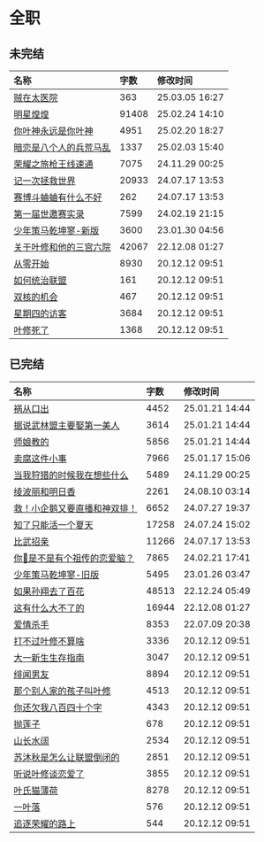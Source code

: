 # 全职

## 未完结

|名称|字数|修改时间|
|:-|:-|:-|
|[贼在太医院](贼在太医院.md)|363|25.03.05 16:27|
|[明星煌煌](明星煌煌.md)|91408|25.02.24 14:10|
|[你叶神永远是你叶神](你叶神永远是你叶神.md)|4951|25.02.20 18:27|
|[暗恋是八个人的兵荒马乱](暗恋是八个人的兵荒马乱.md)|1337|25.02.03 15:40|
|[荣耀之旅枪王线速通](荣耀之旅枪王线速通.md)|7075|24.11.29 00:25|
|[记一次拯救世界](记一次拯救世界.md)|20933|24.07.17 13:53|
|[赛博斗蛐蛐有什么不好](赛博斗蛐蛐有什么不好.md)|262|24.07.17 13:53|
|[第一届世邀赛实录](第一届世邀赛实录.md)|7599|24.02.19 21:15|
|[少年策马乾坤寥-新版](少年策马乾坤寥-新版.md)|3600|23.01.30 04:56|
|[关于叶修和他的三宫六院](关于叶修和他的三宫六院.md)|42067|22.12.08 01:27|
|[从零开始](从零开始.md)|8930|20.12.12 09:51|
|[如何统治联盟](如何统治联盟.md)|161|20.12.12 09:51|
|[双核的机会](双核的机会.md)|467|20.12.12 09:51|
|[星期四的访客](星期四的访客.md)|3684|20.12.12 09:51|
|[叶修死了](叶修死了.md)|1368|20.12.12 09:51|

## 已完结

|名称|字数|修改时间|
|:-|:-|:-|
|[祸从口出](祸从口出.md)|4452|25.01.21 14:44|
|[据说武林盟主要娶第一美人](据说武林盟主要娶第一美人.md)|3614|25.01.21 14:44|
|[师娘教的](师娘教的.md)|5856|25.01.21 14:44|
|[卖腐这件小事](卖腐这件小事.md)|7966|25.01.17 15:06|
|[当我狩猎的时候我在想些什么](当我狩猎的时候我在想些什么.md)|5489|24.11.29 00:25|
|[绫波丽和明日香](绫波丽和明日香.md)|2261|24.08.10 03:14|
|[救！小企鹅又要直播和神双排！](救！小企鹅又要直播和神双排！.md)|6652|24.07.27 19:37|
|[知了只能活一个夏天](知了只能活一个夏天.md)|17258|24.07.24 15:02|
|[比武招亲](比武招亲.md)|11266|24.07.17 13:53|
|[你🐧是不是有个祖传的恋爱脑？](你🐧是不是有个祖传的恋爱脑？.md)|7865|24.02.21 17:41|
|[少年策马乾坤寥-旧版](少年策马乾坤寥-旧版.md)|5495|23.01.26 03:47|
|[如果孙翔去了百花](如果孙翔去了百花.md)|48513|22.12.24 05:49|
|[这有什么大不了的](这有什么大不了的.md)|16944|22.12.08 01:27|
|[爱情杀手](爱情杀手.md)|8353|22.07.09 20:38|
|[打不过叶修不算啥](打不过叶修不算啥.md)|3336|20.12.12 09:51|
|[大一新生生存指南](大一新生生存指南.md)|3047|20.12.12 09:51|
|[绯闻男友](绯闻男友.md)|8894|20.12.12 09:51|
|[那个别人家的孩子叫叶修](那个别人家的孩子叫叶修.md)|4513|20.12.12 09:51|
|[你还欠我八百四十个字](你还欠我八百四十个字.md)|4343|20.12.12 09:51|
|[抛莲子](抛莲子.md)|678|20.12.12 09:51|
|[山长水阔](山长水阔.md)|2534|20.12.12 09:51|
|[苏沐秋是怎么让联盟倒闭的](苏沐秋是怎么让联盟倒闭的.md)|2851|20.12.12 09:51|
|[听说叶修谈恋爱了](听说叶修谈恋爱了.md)|3855|20.12.12 09:51|
|[叶氏猫薄荷](叶氏猫薄荷.md)|8278|20.12.12 09:51|
|[一叶落](一叶落.md)|576|20.12.12 09:51|
|[追逐荣耀的路上](追逐荣耀的路上.md)|544|20.12.12 09:51|
